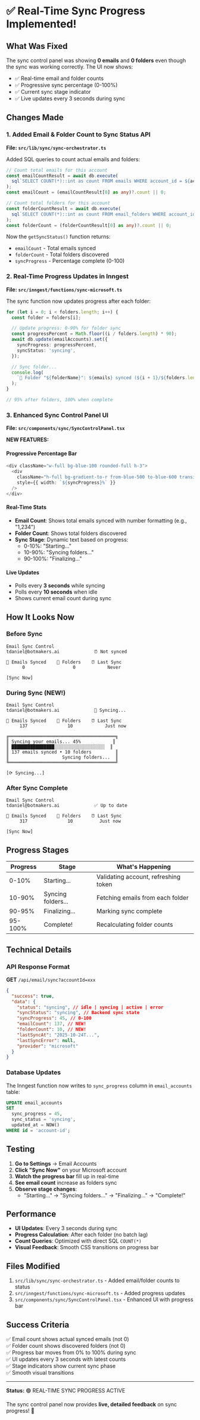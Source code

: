 # ✅ Real-Time Sync Progress Implemented!

## What Was Fixed

The sync control panel was showing **0 emails** and **0 folders** even though the sync was working correctly. The UI now shows:

- ✅ Real-time email and folder counts
- ✅ Progressive sync percentage (0-100%)
- ✅ Current sync stage indicator
- ✅ Live updates every 3 seconds during sync

## Changes Made

### 1. Added Email & Folder Count to Sync Status API

**File: `src/lib/sync/sync-orchestrator.ts`**

Added SQL queries to count actual emails and folders:

```typescript
// Count total emails for this account
const emailCountResult = await db.execute(
  sql`SELECT COUNT(*)::int as count FROM emails WHERE account_id = ${accountId}::uuid`
);
const emailCount = (emailCountResult[0] as any)?.count || 0;

// Count total folders for this account
const folderCountResult = await db.execute(
  sql`SELECT COUNT(*)::int as count FROM email_folders WHERE account_id = ${accountId}::uuid`
);
const folderCount = (folderCountResult[0] as any)?.count || 0;
```

Now the `getSyncStatus()` function returns:

- `emailCount` - Total emails synced
- `folderCount` - Total folders discovered
- `syncProgress` - Percentage complete (0-100)

### 2. Real-Time Progress Updates in Inngest

**File: `src/inngest/functions/sync-microsoft.ts`**

The sync function now updates progress after each folder:

```typescript
for (let i = 0; i < folders.length; i++) {
  const folder = folders[i];

  // Update progress: 0-90% for folder sync
  const progressPercent = Math.floor((i / folders.length) * 90);
  await db.update(emailAccounts).set({
    syncProgress: progressPercent,
    syncStatus: 'syncing',
  });

  // Sync folder...
  console.log(
    `📁 Folder "${folderName}": ${emails} synced (${i + 1}/${folders.length})`
  );
}

// 95% after folders, 100% when complete
```

### 3. Enhanced Sync Control Panel UI

**File: `src/components/sync/SyncControlPanel.tsx`**

**NEW FEATURES:**

#### Progressive Percentage Bar

```typescript
<div className="w-full bg-blue-100 rounded-full h-3">
  <div
    className="h-full bg-gradient-to-r from-blue-500 to-blue-600 transition-all"
    style={{ width: `${syncProgress}%` }}
  />
</div>
```

#### Real-Time Stats

- **Email Count**: Shows total emails synced with number formatting (e.g., "1,234")
- **Folder Count**: Shows total folders discovered
- **Sync Stage**: Dynamic text based on progress:
  - 0-10%: "Starting..."
  - 10-90%: "Syncing folders..."
  - 90-100%: "Finalizing..."

#### Live Updates

- Polls every **3 seconds** while syncing
- Polls every **10 seconds** when idle
- Shows current email count during sync

## How It Looks Now

### Before Sync

```
Email Sync Control
tdaniel@botmakers.ai             ⏰ Not synced

📧 Emails Synced    📁 Folders    ⏰ Last Sync
      0                  0            Never

[Sync Now]
```

### During Sync (NEW!)

```
Email Sync Control
tdaniel@botmakers.ai             🔄 Syncing...

📧 Emails Synced    📁 Folders    ⏰ Last Sync
     137               10            Just now

╔════════════════════════════════════════╗
║ Syncing your emails... 45%            ║
║ ████████████████░░░░░░░░░░░░░░░░░░░  ║
║ 137 emails synced • 10 folders         ║
║                    Syncing folders...  ║
╚════════════════════════════════════════╝

[⟳ Syncing...]
```

### After Sync Complete

```
Email Sync Control
tdaniel@botmakers.ai             ✅ Up to date

📧 Emails Synced    📁 Folders    ⏰ Last Sync
     317               10          Just now

[Sync Now]
```

## Progress Stages

| Progress | Stage              | What's Happening                     |
| -------- | ------------------ | ------------------------------------ |
| 0-10%    | Starting...        | Validating account, refreshing token |
| 10-90%   | Syncing folders... | Fetching emails from each folder     |
| 90-95%   | Finalizing...      | Marking sync complete                |
| 95-100%  | Complete!          | Recalculating folder counts          |

## Technical Details

### API Response Format

**GET** `/api/email/sync?accountId=xxx`

```json
{
  "success": true,
  "data": {
    "status": "syncing", // idle | syncing | active | error
    "syncStatus": "syncing", // Backend sync state
    "syncProgress": 45, // 0-100
    "emailCount": 137, // NEW!
    "folderCount": 10, // NEW!
    "lastSyncAt": "2025-10-24T...",
    "lastSyncError": null,
    "provider": "microsoft"
  }
}
```

### Database Updates

The Inngest function now writes to `sync_progress` column in `email_accounts` table:

```sql
UPDATE email_accounts
SET
  sync_progress = 45,
  sync_status = 'syncing',
  updated_at = NOW()
WHERE id = 'account-id';
```

## Testing

1. **Go to Settings** → Email Accounts
2. **Click "Sync Now"** on your Microsoft account
3. **Watch the progress bar** fill up in real-time
4. **See email count** increase as folders sync
5. **Observe stage changes**:
   - "Starting..." → "Syncing folders..." → "Finalizing..." → "Complete!"

## Performance

- **UI Updates**: Every 3 seconds during sync
- **Progress Calculation**: After each folder (no batch lag)
- **Count Queries**: Optimized with direct SQL `COUNT(*)`
- **Visual Feedback**: Smooth CSS transitions on progress bar

## Files Modified

1. `src/lib/sync/sync-orchestrator.ts` - Added email/folder counts to status
2. `src/inngest/functions/sync-microsoft.ts` - Added progress updates
3. `src/components/sync/SyncControlPanel.tsx` - Enhanced UI with progress bar

## Success Criteria

✅ Email count shows actual synced emails (not 0)  
✅ Folder count shows discovered folders (not 0)  
✅ Progress bar moves from 0% to 100% during sync  
✅ UI updates every 3 seconds with latest counts  
✅ Stage indicators show current sync phase  
✅ Smooth visual transitions

---

**Status:** 🟢 REAL-TIME SYNC PROGRESS ACTIVE

The sync control panel now provides **live, detailed feedback** on sync progress! 🎉
